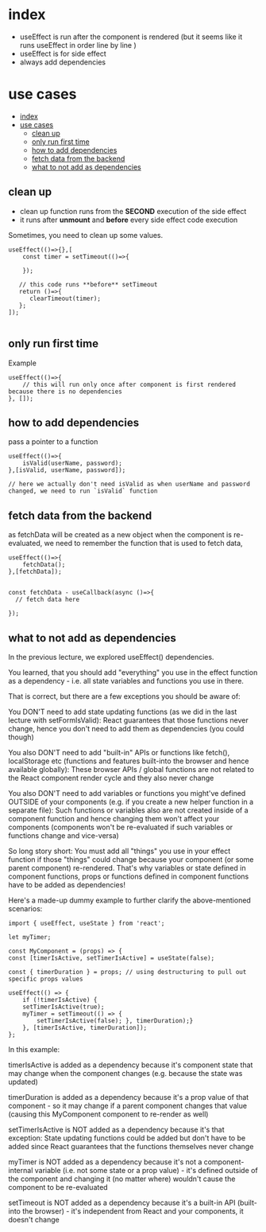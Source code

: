 # index

- useEffect is run after the component is rendered (but it seems like it runs useEffect in order line by line )
- useEffect is for side effect
- always add dependencies 

# use cases

- [index](#index)
- [use cases](#use-cases)
  - [clean up](#clean-up)
  - [only run first time](#only-run-first-time)
  - [how to add dependencies](#how-to-add-dependencies)
  - [fetch data from the backend](#fetch-data-from-the-backend)
  - [what to not add as dependencies](#what-to-not-add-as-dependencies)

## clean up

- clean up function runs from the **SECOND** execution of the side effect
- it runs after **unmount** and **before** every side effect code execution

Sometimes, you need to clean up some values.

```
useEffect(()=>{},[
    const timer = setTimeout(()=>{

    });

   // this code runs **before** setTimeout
   return ()=>{
      clearTimeout(timer);
   };
]);


```

## only run first time

Example

```
useEffect(()=>{
    // this will run only once after component is first rendered because there is no dependencies
}, []);

```

## how to add dependencies

pass a pointer to a function

```
useEffect(()=>{
    isValid(userName, password);
},[isValid, userName, password]);

// here we actually don't need isValid as when userName and password changed, we need to run `isValid` function

```

## fetch data from the backend

as fetchData will be created as a new object when the component is re-evaluated, we need to remember the function that is used to fetch data, 

```
useEffect(()=>{
    fetchData();
},[fetchData]);


const fetchData - useCallback(async ()=>{
  // fetch data here

});
```


## what to not add as dependencies

In the previous lecture, we explored useEffect() dependencies.

You learned, that you should add "everything" you use in the effect function as a dependency - i.e. all state variables and functions you use in there.

That is correct, but there are a few exceptions you should be aware of:

You DON'T need to add state updating functions (as we did in the last lecture with setFormIsValid): React guarantees that those functions never change, hence you don't need to add them as dependencies (you could though)

You also DON'T need to add "built-in" APIs or functions like fetch(), localStorage etc (functions and features built-into the browser and hence available globally): These browser APIs / global functions are not related to the React component render cycle and they also never change

You also DON'T need to add variables or functions you might've defined OUTSIDE of your components (e.g. if you create a new helper function in a separate file): Such functions or variables also are not created inside of a component function and hence changing them won't affect your components (components won't be re-evaluated if such variables or functions change and vice-versa)

So long story short: You must add all "things" you use in your effect function if those "things" could change because your component (or some parent component) re-rendered. That's why variables or state defined in component functions, props or functions defined in component functions have to be added as dependencies!

Here's a made-up dummy example to further clarify the above-mentioned scenarios:

```
import { useEffect, useState } from 'react';

let myTimer;

const MyComponent = (props) => {
const [timerIsActive, setTimerIsActive] = useState(false);

const { timerDuration } = props; // using destructuring to pull out specific props values

useEffect(() => {
    if (!timerIsActive) {
    setTimerIsActive(true);
    myTimer = setTimeout(() => {
        setTimerIsActive(false); }, timerDuration);}
    }, [timerIsActive, timerDuration]);
};
```

In this example:

timerIsActive is added as a dependency because it's component state that may change when the component changes (e.g. because the state was updated)

timerDuration is added as a dependency because it's a prop value of that component - so it may change if a parent component changes that value (causing this MyComponent component to re-render as well)

setTimerIsActive is NOT added as a dependency because it's that exception: State updating functions could be added but don't have to be added since React guarantees that the functions themselves never change

myTimer is NOT added as a dependency because it's not a component-internal variable (i.e. not some state or a prop value) - it's defined outside of the component and changing it (no matter where) wouldn't cause the component to be re-evaluated

setTimeout is NOT added as a dependency because it's a built-in API (built-into the browser) - it's independent from React and your components, it doesn't change
